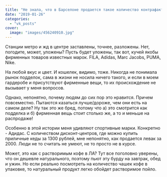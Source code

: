 ```yaml
---
title: "Не знала, что в Барселоне продается такое количество контрафакта и подделок."
date: "2019-01-26"
categories: 
  - "vk_posts"
cover:
  image: "images/456240910.jpg"
---
```


Станции метро и жд в центре заставлены, точнее, разложены. Нет, погодите, может, уложены? Пусть будет уложены, так вот, кучей якобы фирменных товаров известных марок. FILA, Adidas, Marc Jacobs, PUMA, Nike.

<!--more-->

На любой вкус и цвет. И кошелек, видимо, тоже. Никогда не понимала рынок подделок, сама в жизни не носила ничего такого, и если в моем гардеробе и присутствуют фирменные вещи, то их происхождение не вызывает у меня вопросов.

Однако, непонятно, почему людям до сих пор это нравится. Причем повсеместно. Пытаются казаться лучше/дороже, чем они есть на самом деле? Ну так это же бред, потому что а) это смотрится как подделка и б) фирменная вещь стоит столько же, а то и меньше на распродаже!

Особенно в этой истории меня удивляют спортивные марки. Конкретно - Адидас. С количеством дисконт-центров, где можно купить приличные кеды за 1300 рублей, мне непонятно, как продается левак за 2000. Люди не то считать не умеют, не то просто не в курсе.

Может, это как с растворимым кофе в ЛА? Тут все поголовно уверены, что он дешевле натурального, поэтому пьют эту бурду на завтрак, обед и ужин. Но если реально посмотреть на количество чашек кофе в упаковке, то натуральный продукт легко обойдет растворимое пойло.
